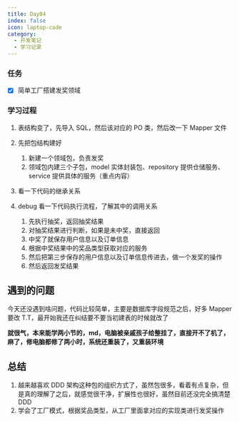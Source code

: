 ```yaml
---
title: Day04
index: false
icon: laptop-code
category:
  - 开发笔记
  - 学习记录
---
```


### 任务

- [x] 简单工厂搭建发奖领域

### 学习过程

1. 表结构变了，先导入 SQL，然后该对应的 PO 类，然后改一下 Mapper 文件

2. 先把包结构建好

    1. 新建一个领域包，负责发奖
    2. 领域包内建三个子包，model 实体封装包、repository 提供仓储服务、service 提供具体的服务（重点内容）

3. 看一下代码的继承关系

4. debug 看一下代码执行流程，了解其中的调用关系

    1. 先执行抽奖，返回抽奖结果
    2. 对抽奖结果进行判断，如果是未中奖，直接返回
    3. 中奖了就保存用户信息以及订单信息
    4. 根据中奖结果中的奖品类型获取对应的服务
    5. 然后把第三步保存的用户信息以及订单信息传进去，做一个发奖的操作
    6. 然后返回发奖结果

## 遇到的问题

今天还没遇到啥问题，代码比较简单，主要是数据库字段规范之后，好多 Mapper 要改 T.T，最开始我还在纠结要不要当初建表的时候就改了

**就很气，本来能学两小节的，md，电脑被亲戚孩子给整挂了，直接开不了机了，麻了，修电脑都修了两小时，系统还重装了，又重装环境**

## 总结

1. 越来越喜欢 DDD 架构这种包的组织方式了，虽然包很多，看着有点复杂，但是真的理解了之后，就感觉很干净，扩展性也很好，虽然目前还没完全搞清楚
   DDD
2. 学会了工厂模式，根据奖品类型，从工厂里面拿对应的实现类进行发奖操作